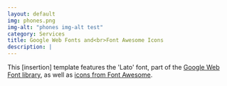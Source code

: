 ```yaml
---
layout: default
img: phones.png
img-alt: "phones img-alt test"
category: Services
title: Google Web Fonts and<br>Font Awesome Icons
description: |
---
```

This [insertion] template features the 'Lato' font, part of the [Google Web Font library](http://www.google.com/fonts), as well as [icons from Font Awesome](http://fontawesome.io).
